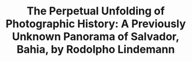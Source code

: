 ---
title: "The Perpetual Unfolding of Photographic History: A Previously Unknown Panorama of Salvador, Bahia, by Rodolpho Lindemann"
short_title: 
layout: "essay"
order: 40
contributor: 
  - id: jpestarino
copyright: "Getty Research Journal, no. 19 (2024) © 2024 Julieta Pestarino"
abstract:
---
